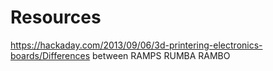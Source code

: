 # Resources


https://hackaday.com/2013/09/06/3d-printering-electronics-boards/Differences between RAMPS RUMBA RAMBO
